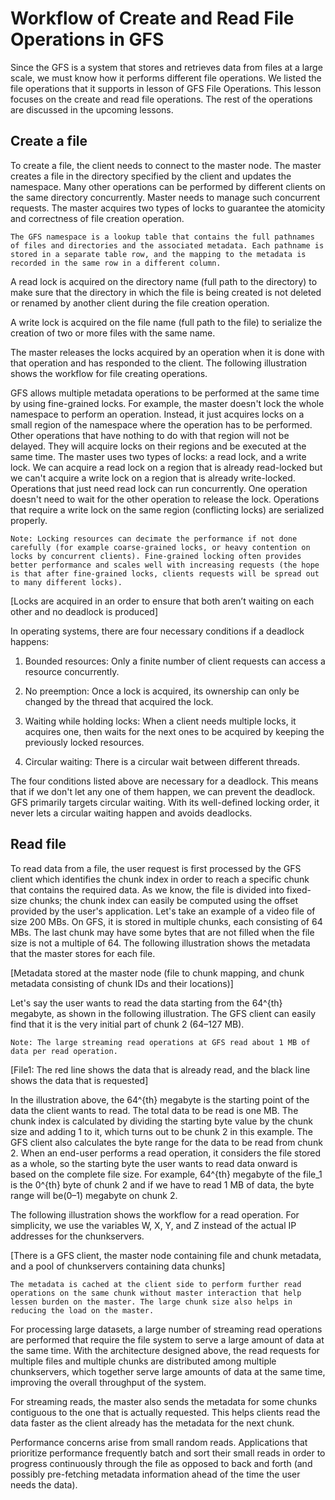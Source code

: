 # Workflow of Create and Read File Operations in GFS
Since the GFS is a system that stores and retrieves data from files at a large scale, we must know how it performs different file operations. We listed the file operations that it supports in lesson of GFS File Operations. This lesson focuses on the create and read file operations. The rest of the operations are discussed in the upcoming lessons.


## Create a file
To create a file, the client needs to connect to the master node. The master creates a file in the directory specified by the client and updates the namespace. Many other operations can be performed by different clients on the same directory concurrently. Master needs to manage such concurrent requests. The master acquires two types of locks to guarantee the atomicity and correctness of file creation operation.

```
The GFS namespace is a lookup table that contains the full pathnames of files and directories and the associated metadata. Each pathname is stored in a separate table row, and the mapping to the metadata is recorded in the same row in a different column.
```

A read lock is acquired on the directory name (full path to the directory) to make sure that the directory in which the file is being created is not deleted or renamed by another client during the file creation operation.

A write lock is acquired on the file name (full path to the file) to serialize the creation of two or more files with the same name.

The master releases the locks acquired by an operation when it is done with that operation and has responded to the client. The following illustration shows the workflow for file creating operations.

GFS allows multiple metadata operations to be performed at the same time by using fine-grained locks. For example, the master doesn't lock the whole namespace to perform an operation. Instead, it just acquires locks on a small region of the namespace where the operation has to be performed. Other operations that have nothing to do with that region will not be delayed. They will acquire locks on their regions and be executed at the same time. The master uses two types of locks: a read lock, and a write lock. We can acquire a read lock on a region that is already read-locked but we can't acquire a write lock on a region that is already write-locked. Operations that just need read lock can run concurrently. One operation doesn't need to wait for the other operation to release the lock. Operations that require a write lock on the same region (conflicting locks) are serialized properly.
```
Note: Locking resources can decimate the performance if not done carefully (for example coarse-grained locks, or heavy contention on locks by concurrent clients). Fine-grained locking often provides better performance and scales well with increasing requests (the hope is that after fine-grained locks, clients requests will be spread out to many different locks).

```

[Locks are acquired in an order to ensure that both aren’t waiting on each other and no deadlock is produced]


In operating systems, there are four necessary conditions if a deadlock happens:

1. Bounded resources: Only a finite number of client requests can access a resource concurrently.

2. No preemption: Once a lock is acquired, its ownership can only be changed by the thread that acquired the lock.

3. Waiting while holding locks: When a client needs multiple locks, it acquires one, then waits for the next ones to be acquired by keeping the previously locked resources.

4. Circular waiting: There is a circular wait between different threads.

The four conditions listed above are necessary for a deadlock. This means that if we don't let any one of them happen, we can prevent the deadlock. GFS primarily targets circular waiting. With its well-defined locking order, it never lets a circular waiting happen and avoids deadlocks.
## Read file
To read data from a file, the user request is first processed by the GFS client which identifies the chunk index in order to reach a specific chunk that contains the required data. As we know, the file is divided into fixed-size chunks; the chunk index can easily be computed using the offset provided by the user's application. Let's take an example of a video file of size 200 MBs. On GFS, it is stored in multiple chunks, each consisting of 64 MBs. The last chunk may have some bytes that are not filled when the file size is not a multiple of 64. The following illustration shows the metadata that the master stores for each file.

[Metadata stored at the master node (file to chunk mapping, and chunk metadata consisting of chunk IDs and their locations)]

Let's say the user wants to read the data starting from the 64^{th} megabyte, as shown in the following illustration. The GFS client can easily find that it is the very initial part of chunk 2 (64–127 MB).
```
Note: The large streaming read operations at GFS read about 1 MB of data per read operation.
```

[File1: The red line shows the data that is already read, and the black line shows the data that is requested]

In the illustration above, the 64^{th} megabyte is the starting point of the data the client wants to read. The total data to be read is one MB. The chunk index is calculated by dividing the starting byte value by the chunk size and adding 1 to it, which turns out to be chunk 2 in this example. The GFS client also calculates the byte range for the data to be read from chunk 2. When an end-user performs a read operation, it considers the file stored as a whole, so the starting byte the user wants to read data onward is based on the complete file size. For example, 64^{th} megabyte of the file_1 is the 0^{th} byte of chunk 2 and if we have to read 1 MB of data, the byte range will be(0–1) megabyte on chunk 2.

The following illustration shows the workflow for a read operation. For simplicity, we use the variables W, X, Y, and Z instead of the actual IP addresses for the chunkservers.

[There is a GFS client, the master node containing file and chunk metadata, and a pool of chunkservers containing data chunks]

```
The metadata is cached at the client side to perform further read operations on the same chunk without master interaction that help lessen burden on the master. The large chunk size also helps in reducing the load on the master.
```
For processing large datasets, a large number of streaming read operations are performed that require the file system to serve a large amount of data at the same time. With the architecture designed above, the read requests for multiple files and multiple chunks are distributed among multiple chunkservers, which together serve large amounts of data at the same time, improving the overall throughput of the system.

For streaming reads, the master also sends the metadata for some chunks contiguous to the one that is actually requested. This helps clients read the data faster as the client already has the metadata for the next chunk.

Performance concerns arise from small random reads. Applications that prioritize performance frequently batch and sort their small reads in order to progress continuously through the file as opposed to back and forth (and possibly pre-fetching metadata information ahead of the time the user needs the data).
